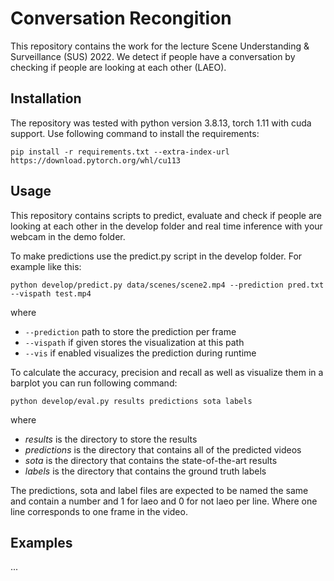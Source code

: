 # Conversation Recongition
This repository contains the work for the lecture Scene Understanding & Surveillance (SUS) 2022.
We detect if people have a conversation by checking if people are looking at each other (LAEO).

## Installation

The repository was tested with python version 3.8.13, torch 1.11 with cuda support.
Use following command to install the requirements:

```
pip install -r requirements.txt --extra-index-url https://download.pytorch.org/whl/cu113
```

## Usage

This repository contains scripts to predict, evaluate and check if people are looking at each other in the develop folder and real time inference with your webcam in the demo folder.

To make predictions use the predict.py script in the develop folder.
For example like this:
```
python develop/predict.py data/scenes/scene2.mp4 --prediction pred.txt --vispath test.mp4
```
where
 - ```--prediction``` path to store the prediction per frame
 - ```--vispath``` if given stores the visualization at this path
 - ```--vis``` if enabled visualizes the prediction during runtime

To calculate the accuracy, precision and recall as well as visualize them in a barplot you can run following command:
```
python develop/eval.py results predictions sota labels
```
where
 - *results* is the directory to store the results
 - *predictions* is the directory that contains all of the predicted videos
 - *sota* is the directory that contains the state-of-the-art results
 - *labels* is the directory that contains the ground truth labels

The predictions, sota and label files are expected to be named the same and contain a number and 1 for laeo and 0 for not laeo per line. Where one line corresponds to one frame in the video.


## Examples

...